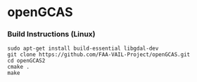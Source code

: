# openGCAS

### Build Instructions (Linux)

```shell
sudo apt-get install build-essential libgdal-dev
git clone https://github.com/FAA-VAIL-Project/openGCAS.git
cd openGCAS2
cmake .
make
```